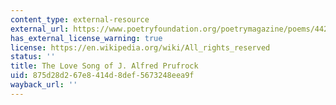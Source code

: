 ```yaml
---
content_type: external-resource
external_url: https://www.poetryfoundation.org/poetrymagazine/poems/44212/the-love-song-of-j-alfred-prufrock
has_external_license_warning: true
license: https://en.wikipedia.org/wiki/All_rights_reserved
status: ''
title: The Love Song of J. Alfred Prufrock
uid: 875d28d2-67e8-414d-8def-5673248eea9f
wayback_url: ''
---
```

